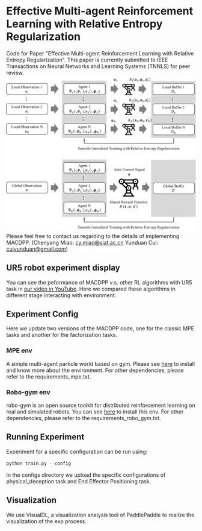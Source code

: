 # Effective Multi-agent Reinforcement Learning with Relative Entropy Regularization
Code for Paper "Effective Multi-agent Reinforcement Learning with Relative Entropy Regularization".
This paper is currently submitted to IEEE Transactions on Neural Networks and Learning Systems (TNNLS) for peer review.
![Alt text](image.png)
Please feel free to contact us regarding to the details of implementing MACDPP. (Chenyang Miao: cy.miao@siat.ac.cn Yunduan Cui: cuiyunduan@gmail.com)

## UR5 robot experiment display
You can see the peformance of MACDPP v.s. other RL algorithms with UR5 task in [our video in YouTube](https://www.youtube.com/watch?v=DhXboXt1pqU). Here we compared these algorithms in different stage interacting with environment.

## Experiment Config
Here we update two versions of the MACDPP code, one for the classic MPE tasks and another for the factorization tasks.
### MPE env
A simple multi-agent particle world based on gym. Please see [here](https://github.com/openai/multiagent-particle-envs) to install and know more about the environment.
For other dependencies, please refer to the requirements_mpe.txt.
### Robo-gym env
robo-gym is an open source toolkit for distributed reinforcement learning on real and simulated robots. You can see [here](https://github.com/jr-robotics/robo-gym) to install this env.
For other dependencies, please refer to the requirements_robo_gym.txt.
## Running Experiment
Experiment for a specific configuration can be run using:
``` python
python train.py --config
```
In the configs directory we upload the specific configurations of physical_deception task and End Effector Positioning task.

## Visualization
We use VisualDL, a visualization analysis tool of PaddlePaddle to realize the visualization of the exp process. 
